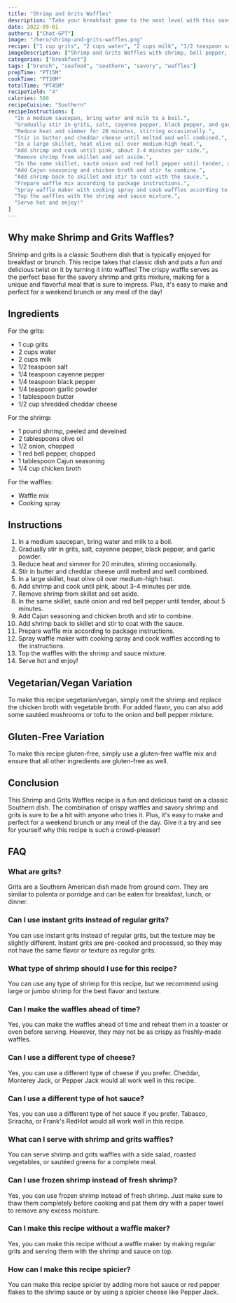 ```yaml
---
title: "Shrimp and Grits Waffles"
description: "Take your breakfast game to the next level with this savory and delicious Shrimp and Grits Waffles recipe. Perfect for brunch or any meal of the day!"
date: 2022-09-01
authors: ["Chat-GPT"]
image: "/hero/shrimp-and-grits-waffles.png"
recipe: ["1 cup grits", "2 cups water", "2 cups milk", "1/2 teaspoon salt", "1/4 teaspoon cayenne pepper", "1/4 teaspoon black pepper", "1/4 teaspoon garlic powder", "1 tablespoon butter", "1/2 cup shredded cheddar cheese", "1 pound shrimp, peeled and deveined", "2 tablespoons olive oil", "1/2 onion, chopped", "1 red bell pepper, chopped", "1 tablespoon Cajun seasoning", "1/4 cup chicken broth", "Waffle mix", "Cooking spray"]
imageDescription: ["Shrimp and Grits Waffles with shrimp, bell pepper, and onions on top of a crispy waffle"]
categories: ["breakfast"]
tags: ["brunch", "seafood", "southern", "savory", "waffles"]
prepTime: "PT15M"
cookTime: "PT30M"
totalTime: "PT45M"
recipeYield: "4"
calories: 580
recipeCuisine: "Southern"
recipeInstructions: [
  "In a medium saucepan, bring water and milk to a boil.",
  "Gradually stir in grits, salt, cayenne pepper, black pepper, and garlic powder.",
  "Reduce heat and simmer for 20 minutes, stirring occasionally.",
  "Stir in butter and cheddar cheese until melted and well combined.",
  "In a large skillet, heat olive oil over medium-high heat.",
  "Add shrimp and cook until pink, about 3-4 minutes per side.",
  "Remove shrimp from skillet and set aside.",
  "In the same skillet, sauté onion and red bell pepper until tender, about 5 minutes.",
  "Add Cajun seasoning and chicken broth and stir to combine.",
  "Add shrimp back to skillet and stir to coat with the sauce.",
  "Prepare waffle mix according to package instructions.",
  "Spray waffle maker with cooking spray and cook waffles according to the instructions.",
  "Top the waffles with the shrimp and sauce mixture.",
  "Serve hot and enjoy!"
]
---
```


## Why make Shrimp and Grits Waffles?

Shrimp and grits is a classic Southern dish that is typically enjoyed for breakfast or brunch. This recipe takes that classic dish and puts a fun and delicious twist on it by turning it into waffles! The crispy waffle serves as the perfect base for the savory shrimp and grits mixture, making for a unique and flavorful meal that is sure to impress. Plus, it's easy to make and perfect for a weekend brunch or any meal of the day!

## Ingredients

For the grits:

- 1 cup grits
- 2 cups water
- 2 cups milk
- 1/2 teaspoon salt
- 1/4 teaspoon cayenne pepper
- 1/4 teaspoon black pepper
- 1/4 teaspoon garlic powder
- 1 tablespoon butter
- 1/2 cup shredded cheddar cheese

For the shrimp:

- 1 pound shrimp, peeled and deveined
- 2 tablespoons olive oil
- 1/2 onion, chopped
- 1 red bell pepper, chopped
- 1 tablespoon Cajun seasoning
- 1/4 cup chicken broth

For the waffles:

- Waffle mix
- Cooking spray

## Instructions

1. In a medium saucepan, bring water and milk to a boil.
2. Gradually stir in grits, salt, cayenne pepper, black pepper, and garlic powder.
3. Reduce heat and simmer for 20 minutes, stirring occasionally.
4. Stir in butter and cheddar cheese until melted and well combined.
5. In a large skillet, heat olive oil over medium-high heat.
6. Add shrimp and cook until pink, about 3-4 minutes per side.
7. Remove shrimp from skillet and set aside.
8. In the same skillet, sauté onion and red bell pepper until tender, about 5 minutes.
9. Add Cajun seasoning and chicken broth and stir to combine.
10. Add shrimp back to skillet and stir to coat with the sauce.
11. Prepare waffle mix according to package instructions.
12. Spray waffle maker with cooking spray and cook waffles according to the instructions.
13. Top the waffles with the shrimp and sauce mixture.
14. Serve hot and enjoy!

## Vegetarian/Vegan Variation

To make this recipe vegetarian/vegan, simply omit the shrimp and replace the chicken broth with vegetable broth. For added flavor, you can also add some sautéed mushrooms or tofu to the onion and bell pepper mixture.

## Gluten-Free Variation

To make this recipe gluten-free, simply use a gluten-free waffle mix and ensure that all other ingredients are gluten-free as well.

## Conclusion

This Shrimp and Grits Waffles recipe is a fun and delicious twist on a classic Southern dish. The combination of crispy waffles and savory shrimp and grits is sure to be a hit with anyone who tries it. Plus, it's easy to make and perfect for a weekend brunch or any meal of the day. Give it a try and see for yourself why this recipe is such a crowd-pleaser!

## FAQ

### What are grits?

Grits are a Southern American dish made from ground corn. They are similar to polenta or porridge and can be eaten for breakfast, lunch, or dinner.

### Can I use instant grits instead of regular grits?

You can use instant grits instead of regular grits, but the texture may be slightly different. Instant grits are pre-cooked and processed, so they may not have the same flavor or texture as regular grits.

### What type of shrimp should I use for this recipe?

You can use any type of shrimp for this recipe, but we recommend using large or jumbo shrimp for the best flavor and texture.

### Can I make the waffles ahead of time?

Yes, you can make the waffles ahead of time and reheat them in a toaster or oven before serving. However, they may not be as crispy as freshly-made waffles.

### Can I use a different type of cheese?

Yes, you can use a different type of cheese if you prefer. Cheddar, Monterey Jack, or Pepper Jack would all work well in this recipe.

### Can I use a different type of hot sauce?

Yes, you can use a different type of hot sauce if you prefer. Tabasco, Sriracha, or Frank's RedHot would all work well in this recipe.

### What can I serve with shrimp and grits waffles?

You can serve shrimp and grits waffles with a side salad, roasted vegetables, or sautéed greens for a complete meal.

### Can I use frozen shrimp instead of fresh shrimp?

Yes, you can use frozen shrimp instead of fresh shrimp. Just make sure to thaw them completely before cooking and pat them dry with a paper towel to remove any excess moisture.

### Can I make this recipe without a waffle maker?

Yes, you can make this recipe without a waffle maker by making regular grits and serving them with the shrimp and sauce on top.

### How can I make this recipe spicier?

You can make this recipe spicier by adding more hot sauce or red pepper flakes to the shrimp sauce or by using a spicier cheese like Pepper Jack.